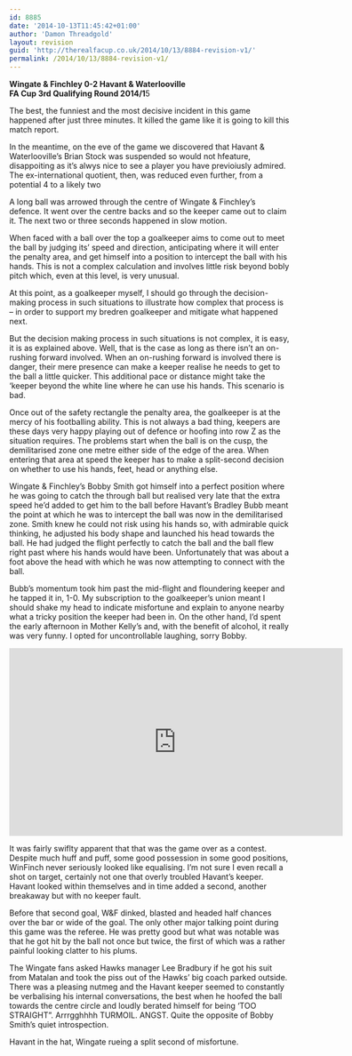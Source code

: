 ```yaml
---
id: 8885
date: '2014-10-13T11:45:42+01:00'
author: 'Damon Threadgold'
layout: revision
guid: 'http://therealfacup.co.uk/2014/10/13/8884-revision-v1/'
permalink: /2014/10/13/8884-revision-v1/
---
```


**Wingate &amp; Finchley 0-2 Havant &amp; Waterlooville**  
 **FA Cup 3rd Qualifying Round 2014/1**5

The best, the funniest and the most decisive incident in this game happened after just three minutes. It killed the game like it is going to kill this match report.

In the meantime, on the eve of the game we discovered that Havant &amp; Waterlooville’s Brian Stock was suspended so would not hfeature, disappoiting as it’s alwys nice to see a player you have previoiusly admired. The ex-international quotient, then, was reduced even further, from a potential 4 to a likely two

A long ball was arrowed through the centre of Wingate &amp; Finchley’s defence. It went over the centre backs and so the keeper came out to claim it. The next two or three seconds happened in slow motion.

When faced with a ball over the top a goalkeeper aims to come out to meet the ball by judging its’ speed and direction, anticipating where it will enter the penalty area, and get himself into a position to intercept the ball with his hands. This is not a complex calculation and involves little risk beyond bobly pitch which, even at this level, is very unusual.

At this point, as a goalkeeper myself, I should go through the decision-making process in such situations to illustrate how complex that process is – in order to support my bredren goalkeeper and mitigate what happened next.

But the decision making process in such situations is not complex, it is easy, it is as explained above. Well, that is the case as long as there isn’t an on-rushing forward involved. When an on-rushing forward is involved there is danger, their mere presence can make a keeper realise he needs to get to the ball a little quicker. This additional pace or distance might take the ‘keeper beyond the white line where he can use his hands. This scenario is bad.

Once out of the safety rectangle the penalty area, the goalkeeper is at the mercy of his footballing ability. This is not always a bad thing, keepers are these days very happy playing out of defence or hoofing into row Z as the situation requires. The problems start when the ball is on the cusp, the demilitarised zone one metre either side of the edge of the area. When entering that area at speed the keeper has to make a split-second decision on whether to use his hands, feet, head or anything else.

Wingate &amp; Finchley’s Bobby Smith got himself into a perfect position where he was going to catch the through ball but realised very late that the extra speed he’d added to get him to the ball before Havant’s Bradley Bubb meant the point at which he was to intercept the ball was now in the demilitarised zone. Smith knew he could not risk using his hands so, with admirable quick thinking, he adjusted his body shape and launched his head towards the ball. He had judged the flight perfectly to catch the ball and the ball flew right past where his hands would have been. Unfortunately that was about a foot above the head with which he was now attempting to connect with the ball.

Bubb’s momentum took him past the mid-flight and floundering keeper and he tapped it in, 1-0. My subscription to the goalkeeper’s union meant I should shake my head to indicate misfortune and explain to anyone nearby what a tricky position the keeper had been in. On the other hand, I’d spent the early afternoon in Mother Kelly’s and, with the benefit of alcohol, it really was very funny. I opted for uncontrollable laughing, sorry Bobby.

<iframe allow="accelerometer; autoplay; clipboard-write; encrypted-media; gyroscope; picture-in-picture" allowfullscreen="" frameborder="0" height="338" src="https://www.youtube.com/embed/qK1GK8-4eRg?start=41&feature=oembed" title="Wingate & Finchley v Havant & Waterlooville (FA Cup)" width="600"></iframe>

It was fairly swiflty apparent that that was the game over as a contest. Despite much huff and puff, some good possession in some good positions, WinFinch never seriously looked like equalising. I’m not sure I even recall a shot on target, certainly not one that overly troubled Havant’s keeper. Havant looked within themselves and in time added a second, another breakaway but with no keeper fault.

Before that second goal, W&amp;F dinked, blasted and headed half chances over the bar or wide of the goal. The only other major talking point during this game was the referee. He was pretty good but what was notable was that he got hit by the ball not once but twice, the first of which was a rather painful looking clatter to his plums.

The Wingate fans asked Hawks manager Lee Bradbury if he got his suit from Matalan and took the piss out of the Hawks’ big coach parked outside. There was a pleasing nutmeg and the Havant keeper seemed to constantly be verbalising his internal conversations, the best when he hoofed the ball towards the centre circle and loudly berated himself for being ‘TOO STRAIGHT”. Arrrgghhhh TURMOIL. ANGST. Quite the opposite of Bobby Smith’s quiet introspection.

Havant in the hat, Wingate rueing a split second of misfortune.